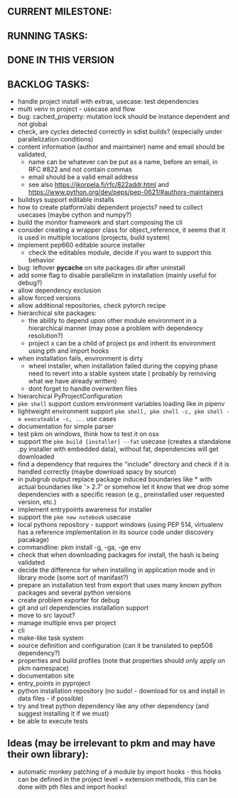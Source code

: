 ## CURRENT MILESTONE:


## RUNNING TASKS:

## DONE IN THIS VERSION


## BACKLOG TASKS:
- handle project install with extras, usecase: test dependencies
- multi venv in project - usecase and flow
- bug: cached_property: mutation lock should be instance dependent and not global 
- check, are cycles detected correctly in sdist builds? (especially under parallelization conditions)
- content information (author and maintainer) name and email should be validated, 
  - name can be whatever can be put as a name, before an email, in RFC #822 and not contain commas
  - email should be a valid email address
  - see also https://jkorpela.fi/rfc/822addr.html and https://www.python.org/dev/peps/pep-0621/#authors-maintainers
- buildsys support editable installs
- how to create platform/abi dependent projects? need to collect usecases (maybe cython and numpy?)
- build the monitor framework and start composing the cli
- consider creating a wrapper class for object_reference, it seems that it is used in multiple locations (projects,
  build system)
- implement pep660 editable source installer
    - check the editables module, decide if you want to support this behavior
- bug: leftover __pycache__ on site packages dir after uninstall 
- add some flag to disable parallelizm in installation (mainly useful for debug?)
- allow dependency exclusion
- allow forced versions
- allow additional repositories, check pytorch recipe
- hierarchical site packages:
    - the ability to depend upon other module environment in a hierarchical manner (may pose a problem with dependency
      resolution?)
    - project x can be a child of project px and inherit its environment using pth and import hooks
- when installation fails, environment is dirty
    - wheel installer, when installation failed during the copying phase need to revert into a stable system state (
      probably by removing what we have already written)
    - dont forget to handle overwriten files
- hierarchical PyProjectConfiguration
- `pkm shell` support custom environment variables loading like in pipenv
- lightweight environment support `pkm shell, pkm shell -c, pkm shell -e executeable -c, ...` use cases
- documentation for simple parser
- test pkm on windows, think how to test it on osx
- support the `pkm build [installer] --fat` usecase (creates a standalone .py installer with embedded data), without
  fat, dependencies will get downloaded
- find a dependency that requires the "include" directory and check if it is handled correctly (maybe download spacy by
  source)
- in pubgrub output replace package induced boundaries like * with actual boundaries like '> 2.7' or somehow let it know
  that we drop some dependencies with a specific reason (e.g., preinstalled user requested version, etc.)
- implement entrypoints awareness for installer
- support the `pkm new notebook` usecase 
- local pythons repository - support windows (using PEP 514, virtualenv has a reference implementation in its source
  code under discovery pacakage)
- commandline: pkm install -g, -ga, -ge env
- check that when downloading packages for install, the hash is being validated
- decide the difference for when installing in application mode and in library mode (some sort of manifast?)
- prepare an installation test from export that uses many known python packages and several python versions
- create problem exporter for debug
- git and url dependencies installation support
- move to src layout?
- manage multiple envs per project
- cli
- make-like task system
- source definition and configuration (can it be translated to pep508 dependency?)
- properties and build profiles (note that properties should only apply on pkm namespace)
- documentation site
- entry_points in pyproject
- python installation repository (no sudo! - download for os and install in data files - if possible)
- try and treat python dependency like any other dependency (and suggest installing it if we must)
- be able to execute tests

## Ideas (may be irrelevant to pkm and may have their own library):

- automatic monkey patching of a module by import hooks - this hooks can be defined in the project level = extension
  methods, this can be done with pth files and import hooks!  